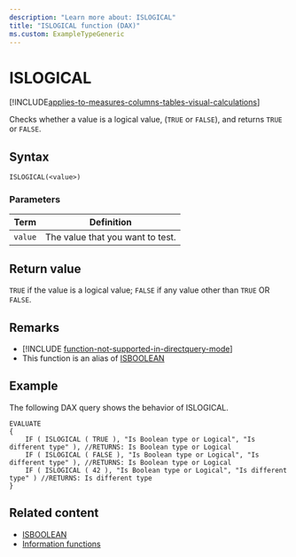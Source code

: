 ```yaml
---
description: "Learn more about: ISLOGICAL"
title: "ISLOGICAL function (DAX)"
ms.custom: ExampleTypeGeneric
---
```

# ISLOGICAL

[!INCLUDE[applies-to-measures-columns-tables-visual-calculations](includes/applies-to-measures-columns-tables-visual-calculations.md)]

Checks whether a value is a logical value, (`TRUE` or `FALSE`), and returns `TRUE` or `FALSE`.

## Syntax

```dax
ISLOGICAL(<value>)
```

### Parameters

|Term|Definition|
|--------|--------------|
|`value`|The value that you want to test.|

## Return value

`TRUE` if the value is a logical value; `FALSE` if any value other than `TRUE` OR `FALSE`.

## Remarks

- [!INCLUDE [function-not-supported-in-directquery-mode](includes/function-not-supported-in-directquery-mode.md)]
- This function is an alias of [ISBOOLEAN](isboolean-function-dax.md)

## Example

The following DAX query shows the behavior of ISLOGICAL.

```dax
EVALUATE
{
    IF ( ISLOGICAL ( TRUE ), "Is Boolean type or Logical", "Is different type" ), //RETURNS: Is Boolean type or Logical
    IF ( ISLOGICAL ( FALSE ), "Is Boolean type or Logical", "Is different type" ), //RETURNS: Is Boolean type or Logical
    IF ( ISLOGICAL ( 42 ), "Is Boolean type or Logical", "Is different type" ) //RETURNS: Is different type
}
```

## Related content
- [ISBOOLEAN](isboolean-function-dax.md)
- [Information functions](information-functions-dax.md)
